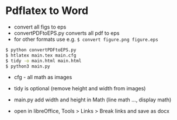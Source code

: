 # Pdflatex to Word
- convert all figs to eps
- convertPDFtoEPS.py converts all pdf to eps
- for other formats use e.g. `$ convert figure.png figure.eps`

```bash
$ python convertPDFtoEPS.py
$ htlatex main.tex main.cfg
$ tidy -o main.html main.html
$ python3 main.py
```
- cfg - all math as images
- tidy is optional (remove height and width from images)
- main.py add width and height in Math (line math $...$, display math)

- open in libreOffice, Tools > Links > Break links   and save as docx
